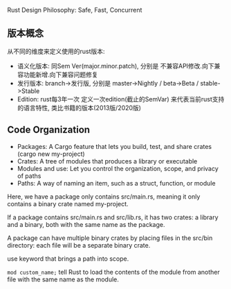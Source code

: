 Rust Design Philosophy: Safe, Fast, Concurrent

## 版本概念

从不同的维度来定义使用的rust版本:

* 语义化版本: 同Sem Ver(major.minor.patch), 分别是 不兼容API修改.向下兼容功能新增.向下兼容问题修复
* 发行版本: branch->发行版, 分别是 master->Nightly / beta->Beta / stable->Stable
* Edition: rust每3年一次 定义一次edition(截止的SemVar) 来代表当前rust支持的语言特性, 类比书籍的版本(2013版/2020版)

## Code Organization

* Packages: A Cargo feature that lets you build, test, and share crates (cargo new my-project)
* Crates: A tree of modules that produces a library or executable
* Modules and use: Let you control the organization, scope, and privacy of paths
* Paths: A way of naming an item, such as a struct, function, or module

Here, we have a package only contains src/main.rs, meaning it only contains a binary crate named my-project. 

If a package contains src/main.rs and src/lib.rs, it has two crates: a library and a binary, both with the same name as the package. 

A package can have multiple binary crates by placing files in the src/bin directory: each file will be a separate binary crate.

use keyword that brings a path into scope.

`mod custom_name;` tell Rust to load the contents of the module from another file with the same name as the module. 